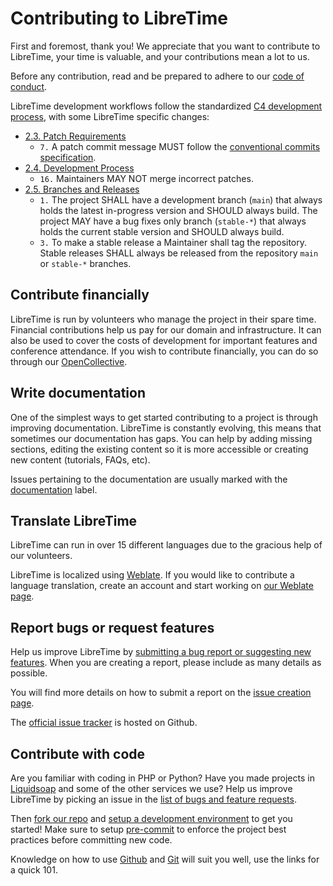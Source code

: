 # Contributing to LibreTime

First and foremost, thank you! We appreciate that you want to contribute to
LibreTime, your time is valuable, and your contributions mean a lot to us.

Before any contribution, read and be prepared to adhere to our
[code of conduct](https://github.com/libretime/organization/blob/main/CODE_OF_CONDUCT.md).

LibreTime development workflows follow the standardized [C4 development process](https://rfc.zeromq.org/spec:42/c4/), with some LibreTime specific changes:

- [2.3. Patch Requirements](https://rfc.zeromq.org/spec/42/#23-patch-requirements)
  - `7.` A patch commit message MUST follow the [conventional commits specification](https://www.conventionalcommits.org/en/v1.0.0/).
- [2.4. Development Process](https://rfc.zeromq.org/spec/42/#24-development-process)
  - `16.` Maintainers MAY NOT merge incorrect patches.
- [2.5. Branches and Releases](https://rfc.zeromq.org/spec/42/#25-branches-and-releases)
  - `1.` The project SHALL have a development branch (`main`) that always holds the latest in-progress version and SHOULD always build. The project MAY have a bug fixes only branch (`stable-*`) that always holds the current stable version and SHOULD always build.
  - `3.` To make a stable release a Maintainer shall tag the repository. Stable releases SHALL always be released from the repository `main` or `stable-*` branches.

## Contribute financially

LibreTime is run by volunteers who manage the project in their spare time. Financial contributions help us pay for our domain and infrastructure. It can also be used to cover the costs of development for important features and conference attendance. If you wish to contribute financially, you can do so through our [OpenCollective](https://opencollective.com/libretime).

## Write documentation

One of the simplest ways to get started contributing to a project is through improving documentation. LibreTime is constantly evolving, this means that sometimes our documentation has gaps. You can help by adding missing sections, editing the existing content so it is more accessible or creating new content (tutorials, FAQs, etc).

Issues pertaining to the documentation are usually marked with the [documentation](https://github.com/libretime/libretime/issues?q=is%3Aopen+is%3Aissue+label%3A%22is%3A+documentation%22) label.

## Translate LibreTime

LibreTime can run in over 15 different languages due to the gracious help of our volunteers.

LibreTime is localized using [Weblate](https://weblate.org/). If you would like to contribute a language translation, create an account and start working on [our Weblate page](https://hosted.weblate.org/projects/libretime/).

## Report bugs or request features

Help us improve LibreTime by [submitting a bug report or suggesting new features](https://github.com/libretime/libretime/issues). When you are creating a report, please include as many details as possible.

You will find more details on how to submit a report on the [issue creation page](https://github.com/libretime/libretime/issues/new/choose).

The [official issue tracker](https://github.com/libretime/libretime/issues) is hosted on Github.

## Contribute with code

Are you familiar with coding in PHP or Python? Have you made projects in [Liquidsoap](https://www.liquidsoap.info/) and some of the other services we use? Help us improve LibreTime by picking an issue in the [list of bugs and feature requests](https://github.com/libretime/libretime/issues).

Then [fork our repo](https://docs.github.com/en/get-started/quickstart/contributing-to-projects) and [setup a development environment](https://libretime.org/docs/contributor-manual/development-environment/) to get you started! Make sure to setup [pre-commit](https://libretime.org/docs/contributor-manual/development-workflows/#pre-commit) to enforce the project best practices before committing new code.

Knowledge on how to use [Github](https://guides.github.com/activities/hello-world/)
and [Git](https://git-scm.com/docs/gittutorial) will suit you well, use the
links for a quick 101.
